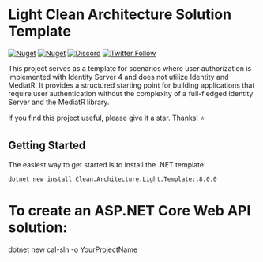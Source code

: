 ﻿# Light Clean Architecture Solution Template

[![Nuget](https://img.shields.io/nuget/v/Clean.Architecture.Solution.Template.svg)](https://www.nuget.org/packages/Clean.Architecture.Solution.Template/)
[![Nuget](https://img.shields.io/nuget/dt/Clean.Architecture.Solution.Template.svg)](https://www.nuget.org/packages/Clean.Architecture.Solution.Template/)
[![Discord](https://img.shields.io/discord/saber.motamedi.svg)](https://discord.gg/saber.motamedi)
[![Twitter Follow](https://img.shields.io/twitter/follow/Saber_motamedi.svg?style=social)](https://twitter.com/Saber_motamedi)

This project serves as a template for scenarios where user authorization is implemented with Identity Server 4 and does not utilize Identity and MediatR. It provides a structured starting point for building applications that require user authentication without the complexity of a full-fledged Identity Server and the MediatR library.

If you find this project useful, please give it a star. Thanks! ⭐

## Getting Started

The easiest way to get started is to install the .NET template:

```bash
dotnet new install Clean.Architecture.Light.Template::8.0.0
```


# To create an ASP.NET Core Web API solution:
dotnet new cal-sln -o YourProjectName
